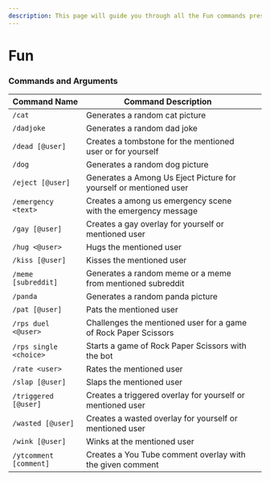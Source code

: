 ```yaml
---
description: This page will guide you through all the Fun commands present in the bot.
---
```


# Fun

### Commands and Arguments

| Command Name           | Command Description                                               |   |
| ---------------------- | ----------------------------------------------------------------- | - |
| `/cat`                 | Generates a random cat picture                                    |   |
| `/dadjoke`             | Generates a random dad joke                                       |   |
| `/dead [@user]`        | Creates a tombstone for the mentioned user or for yourself        |   |
| `/dog`                 | Generates a random dog picture                                    |   |
| `/eject [@user]`       | Generates a Among Us Eject Picture for yourself or mentioned user |   |
| `/emergency <text>`    | Creates a among us emergency scene with the emergency message     |   |
| `/gay [@user]`         | Creates a gay overlay for yourself or mentioned user              |   |
| `/hug <@user>`         | Hugs the mentioned user                                           |   |
| `/kiss [@user]`        | Kisses the mentioned user                                         |   |
| `/meme [subreddit]`    | Generates a random meme or a meme from mentioned subreddit        |   |
| `/panda`               | Generates a random panda picture                                  |   |
| `/pat [@user]`         | Pats the mentioned user                                           |   |
| `/rps duel <@user>`    | Challenges the mentioned user for a game of Rock Paper Scissors   |   |
| `/rps single <choice>` | Starts a game of Rock Paper Scissors with the bot                 |   |
| `/rate <user>`         | Rates the mentioned user                                          |   |
| `/slap [@user]`        | Slaps the mentioned user                                          |   |
| `/triggered [@user]`   | Creates a triggered overlay for yourself or mentioned user        |   |
| `/wasted [@user]`      | Creates a wasted overlay for yourself or mentioned user           |   |
| `/wink [@user]`        | Winks at the mentioned user                                       |   |
| `/ytcomment [comment]` | Creates a You Tube comment overlay with the given comment         |   |
